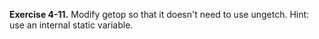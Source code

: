 **Exercise 4-11.** Modify getop so that it doesn't need to use ungetch. Hint: use an internal static variable.
